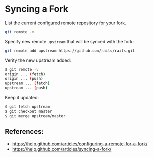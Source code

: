 # Syncing a Fork

List the current configured remote repository for your fork.

```bash
git remote -v
```

Specify new remote `upstream` that will be synced with the fork:

```bash
git remote add upstream https://github.com/rails/rails.git
```

Verity the new upstream added:

```bash
$ git remote -v
origin ... (fetch)
origin ... (push)
upstream ... (fetch)
upstream ... (push)
```

Keep it updated:

```bash
$ git fetch upstream
$ git checkout master
$ git merge upstream/master
```

## References:

* https://help.github.com/articles/configuring-a-remote-for-a-fork/
* https://help.github.com/articles/syncing-a-fork/
